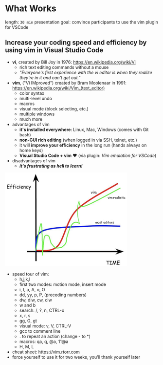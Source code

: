 # What Works

length: `30 min` presentation
goal: convince participants to use the vim plugin for VSCode

## Increase your coding speed and efficiency by using vim in Visual Studio Code 

- **vi**, created by Bill Joy in 1976: https://en.wikipedia.org/wiki/Vi
    - rich text editing commands without a mouse
    - *"Everyone's first experience with the vi editor is when they realize they're in it and can't get out."*
- **vim**, ("Vi IMproved") created by Bram Moolenaar in 1991: https://en.wikipedia.org/wiki/Vim_(text_editor)
    - color syntax
    - multi-level undo
    - macros
    - visual mode (block selecting, etc.)
    - multiple windows
    - much more
- advantages of vim
    - **it's installed everywhere**: Linux, Mac, Windows (comes with Git bash)
    - **non-GUI rich editing** (when logged in via SSH, telnet, etc.)
    - it will **improve your efficiency** in the long run (hands always on home keys)
    - **Visual Studio Code + vim** :heart: (via plugin: *Vim emulation for VSCode*)
- disadvantages of vim
    - ***it's frustrating as hell to learn!***

<img src="images/vim_curve.png" width="400"/>

- speed tour of vim:
    * h,j,k,l
    * first two modes: motion mode, insert mode
    * i, I, a, A, o, O
    * dd, yy, p, P, (preceding numbers)
    * dw, diw, cw, ciw
    * w and b
    * search: /, ?, n, CTRL-o
    * x, r, s
    * gg, G, gt
    * visual mode: v, V, CTRL-V
    * gcc to comment line
    * . to repeat an action (change - to *)
    * macros: qa, q, @a, 11@a
	* H, M, L
- cheat sheet: https://vim.rtorr.com
- force yourself to use it for two weeks, you'll thank yourself later